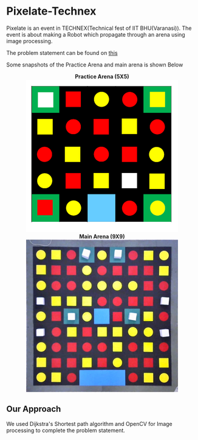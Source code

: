 # Pixelate-Technex
Pixelate is an event in TECHNEX(Technical fest of IIT BHU(Varanasi)). The event is about making a Robot which propagate through an arena using image processing.

The problem statement can be found on [this](pixelate20ProblemStatement.pdf)

Some snapshots of the Practice Arena and main arena is shown Below

<p align = 'center'>
<b> Practice Arena (5X5)</b></br>
<img  width="400" height="400" src = "practice_Arena.png"><br>
<b> Main Arena (9X9) </b></br>
<img  width="400" height="400" src = "Main_Arena.jpg">
</p>

## Our Approach
We used Dijkstra's Shortest path algorithm and OpenCV for Image processing to complete the problem statement.
